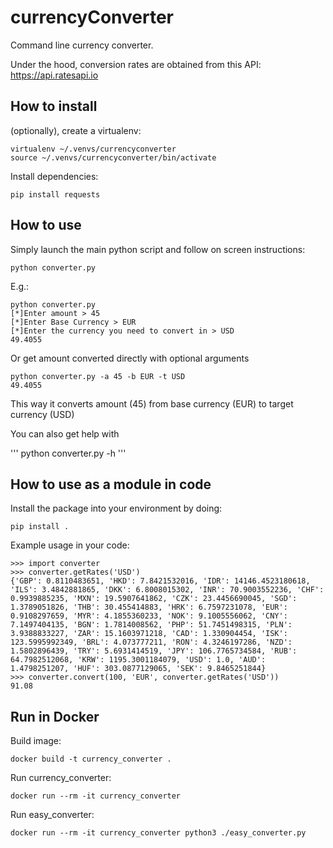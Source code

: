 # currencyConverter

Command line currency converter. 

Under the hood, conversion rates are obtained from this API: https://api.ratesapi.io

## How to install

(optionally), create a virtualenv: 

```
virtualenv ~/.venvs/currencyconverter
source ~/.venvs/currencyconverter/bin/activate
```

Install dependencies: 

```
pip install requests
```


## How to use


Simply launch the main python script and follow on screen instructions: 
```
python converter.py 
```

E.g.:

```
python converter.py 
[*]Enter amount > 45
[*]Enter Base Currency > EUR
[*]Enter the currency you need to convert in > USD
49.4055
```

Or get amount converted directly with optional arguments

```
python converter.py -a 45 -b EUR -t USD
49.4055
```

This way it converts amount (45) from base currency (EUR) to target currency (USD)

You can also get help with

'''
python converter.py -h
'''


## How to use as a module in code

Install the package into your environment by doing:

```
pip install .
```

Example usage in your code:

```
>>> import converter
>>> converter.getRates('USD')
{'GBP': 0.8110483651, 'HKD': 7.8421532016, 'IDR': 14146.4523180618, 'ILS': 3.4842881865, 'DKK': 6.8008015302, 'INR': 70.9003552236, 'CHF': 0.9939885235, 'MXN': 19.5907641862, 'CZK': 23.4456690045, 'SGD': 1.3789051826, 'THB': 30.455414883, 'HRK': 6.7597231078, 'EUR': 0.9108297659, 'MYR': 4.1855360233, 'NOK': 9.1005556062, 'CNY': 7.1497404135, 'BGN': 1.7814008562, 'PHP': 51.7451498315, 'PLN': 3.9388833227, 'ZAR': 15.1603971218, 'CAD': 1.330904454, 'ISK': 123.5995992349, 'BRL': 4.073777211, 'RON': 4.3246197286, 'NZD': 1.5802896439, 'TRY': 5.6931414519, 'JPY': 106.7765734584, 'RUB': 64.7982512068, 'KRW': 1195.3001184079, 'USD': 1.0, 'AUD': 1.4798251207, 'HUF': 303.0877129065, 'SEK': 9.8465251844}
>>> converter.convert(100, 'EUR', converter.getRates('USD'))
91.08
```


## Run in Docker

Build image:

```
docker build -t currency_converter .
```

Run currency_converter:
```
docker run --rm -it currency_converter
```

Run easy_converter:
```
docker run --rm -it currency_converter python3 ./easy_converter.py
```
